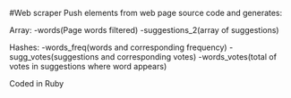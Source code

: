 #Web scraper
Push elements from web page source code and generates:

Array:
-words(Page words filtered)
-suggestions_2(array of suggestions)

Hashes:
-words_freq(words and corresponding frequency)
-sugg_votes(suggestions and corresponding votes)
-words_votes(total of votes in suggestions where word appears)

Coded in Ruby
